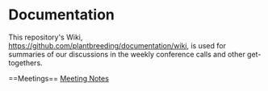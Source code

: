 Documentation
=============

This repository's Wiki, https://github.com/plantbreeding/documentation/wiki, is used for summaries of our discussions in the weekly conference calls and other get-togethers.

==Meetings==
[Meeting Notes](https://github.com/plantbreeding/documentation/wiki/Meeting-notes)
